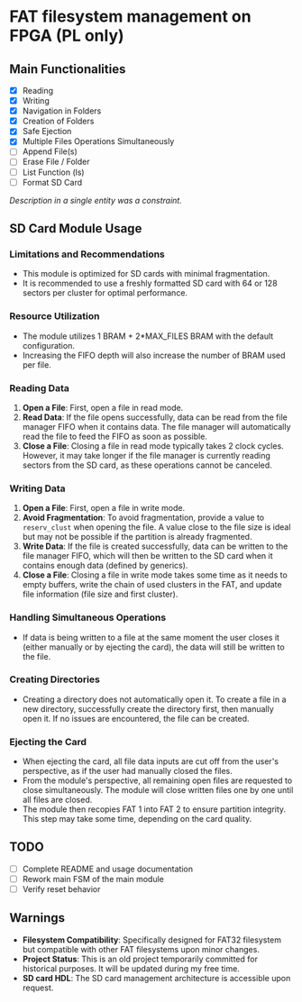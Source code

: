 # FAT filesystem management on FPGA (PL only)

## Main Functionalities

- [x] Reading
- [x] Writing
- [x] Navigation in Folders
- [x] Creation of Folders
- [x] Safe Ejection
- [x] Multiple Files Operations Simultaneously
- [ ] Append File(s)
- [ ] Erase File / Folder
- [ ] List Function (ls)
- [ ] Format SD Card

*Description in a single entity was a constraint.*

## SD Card Module Usage

### Limitations and Recommendations
- This module is optimized for SD cards with minimal fragmentation.
- It is recommended to use a freshly formatted SD card with 64 or 128 sectors per cluster for optimal performance.

### Resource Utilization
- The module utilizes 1 BRAM + 2*MAX_FILES BRAM with the default configuration.
- Increasing the FIFO depth will also increase the number of BRAM used per file.

### Reading Data
1. **Open a File**: First, open a file in read mode.
2. **Read Data**: If the file opens successfully, data can be read from the file manager FIFO when it contains data. The file manager will automatically read the file to feed the FIFO as soon as possible.
3. **Close a File**: Closing a file in read mode typically takes 2 clock cycles. However, it may take longer if the file manager is currently reading sectors from the SD card, as these operations cannot be canceled.

### Writing Data
1. **Open a File**: First, open a file in write mode.
2. **Avoid Fragmentation**: To avoid fragmentation, provide a value to `reserv_clust` when opening the file. A value close to the file size is ideal but may not be possible if the partition is already fragmented.
3. **Write Data**: If the file is created successfully, data can be written to the file manager FIFO, which will then be written to the SD card when it contains enough data (defined by generics).
4. **Close a File**: Closing a file in write mode takes some time as it needs to empty buffers, write the chain of used clusters in the FAT, and update file information (file size and first cluster).

### Handling Simultaneous Operations
- If data is being written to a file at the same moment the user closes it (either manually or by ejecting the card), the data will still be written to the file.

### Creating Directories
- Creating a directory does not automatically open it. To create a file in a new directory, successfully create the directory first, then manually open it. If no issues are encountered, the file can be created.

### Ejecting the Card
- When ejecting the card, all file data inputs are cut off from the user's perspective, as if the user had manually closed the files.
- From the module's perspective, all remaining open files are requested to close simultaneously. The module will close written files one by one until all files are closed.
- The module then recopies FAT 1 into FAT 2 to ensure partition integrity. This step may take some time, depending on the card quality.



## TODO

- [ ] Complete README and usage documentation
- [ ] Rework main FSM of the main module
- [ ] Verify reset behavior

## Warnings

- **Filesystem Compatibility**: Specifically designed for FAT32 filesystem but compatible with other FAT filesystems upon minor changes.
- **Project Status**: This is an old project temporarily committed for historical purposes. It will be updated during my free time.
- **SD card HDL**: The SD card management architecture is accessible upon request.
